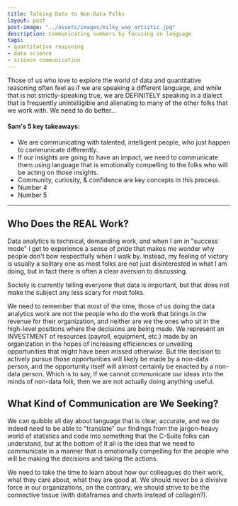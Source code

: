 ```yaml
---
title: Talking Data to Non-Data Folks
layout: post
post-image: "../assets/images/milky_way_artistic.jpg"
description: Communicating numbers by focusing on language
tags:
- quantitative reasoning
- data science
- science communication
---
```


Those of us who love to explore the world of data and quantitative reasoning often feel as if we are speaking a different language, and while that is not strictly-speaking true, we are DEFINITELY speaking in a dialect that is frequently unintelligible and alienating to many of the other folks that we work with. We need to do better... 
<br>

#### Sam's 5 key takeaways:

-   We are communicating with talented, intelligent people, who just happen to communicate differently.
-   If our insights are going to have an impact, we need to communicate them using language that is emotionally compelling to the folks who will be acting on those insights.
-   Community, curiosity, & confidence are key concepts in this process.
-   Number 4
-   Number 5

------------------------------------------------------------------------

## Who Does the REAL Work?

Data analytics is technical, demanding work, and when I am in "success mode" I get to experience a sense of pride that makes me wonder why people don't bow respectfully when I walk by. Instead, my feeling of victory is usually a solitary one as most folks are not just disinterested in what I am doing, but in fact there is often a clear aversion to discussing.

Society is currently telling everyone that data is important, but that does not make the subject any less scary for most folks.

We need to remember that most of the time, those of us doing the data analytics work are not the people who do the work that brings in the revenue for their organization, and neither are we the ones who sit in the high-level positions where the decisions are being made. We represent an INVESTMENT of resources (payroll, equipment, etc.) made by an organization in the hopes of increasing efficiencies or unveiling opportunities that might have been missed otherwise. But the decision to actively pursue those opportunities will likely be made by a non-data person, and the opportunity itself will almost certainly be enacted by a non-data person. Which is to say, if we cannot communicate our ideas into the minds of non-data folk, then we are not actually doing anything useful.


## What Kind of Communication are We Seeking?

We can quibble all day about language that is clear, accurate, and we do indeed need to be able to "translate" our findings from the jargon-heavy world of statistics and code into something that the C-Suite folks can understand, but at the bottom of it all is the idea that we need to communicate in a manner that is emotionally compelling for the people who will be making the decisions and taking the actions.

We need to take the time to learn about how our colleagues do their work, what they care about, what they are good at. We should never be a divisive force in our organizations, on the contrary, we should strive to be the connective tissue (with dataframes and charts instead of collagen?).

